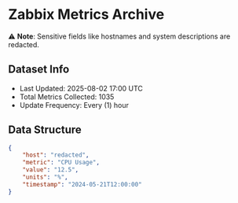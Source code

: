 # Zabbix Metrics Archive

⚠️ **Note**: Sensitive fields like hostnames and system descriptions are redacted.

## Dataset Info
- Last Updated: 2025-08-02 17:00 UTC
- Total Metrics Collected: 1035
- Update Frequency: Every (1) hour

## Data Structure
```json
{
    "host": "redacted",
    "metric": "CPU Usage",
    "value": "12.5",
    "units": "%",
    "timestamp": "2024-05-21T12:00:00"
}
```
